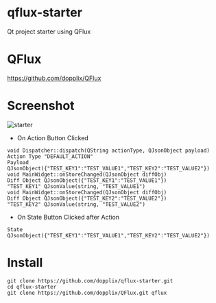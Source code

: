 # qflux-starter

Qt project starter using QFlux

# QFlux
https://github.com/dopplix/QFlux

# Screenshot

![starter](https://user-images.githubusercontent.com/31100072/88903280-692d8000-d28e-11ea-9b2b-34c25dfca10c.PNG)

- On Action Button Clicked

```
void Dispatcher::dispatch(QString actionType, QJsonObject payload)
Action Type "DEFAULT_ACTION"
Payload QJsonObject({"TEST_KEY1":"TEST_VALUE1","TEST_KEY2":"TEST_VALUE2"})
void MainWidget::onStoreChanged(QJsonObject diffObj)
Diff Object QJsonObject({"TEST_KEY1":"TEST_VALUE1"})
"TEST_KEY1" QJsonValue(string, "TEST_VALUE1")
void MainWidget::onStoreChanged(QJsonObject diffObj)
Diff Object QJsonObject({"TEST_KEY2":"TEST_VALUE2"})
"TEST_KEY2" QJsonValue(string, "TEST_VALUE2")
```

- On State Button Clicked after Action
```
State QJsonObject({"TEST_KEY1":"TEST_VALUE1","TEST_KEY2":"TEST_VALUE2"})
```

# Install

```
git clone https://github.com/dopplix/qflux-starter.git
cd qflux-starter
git clone https://github.com/dopplix/QFlux.git qflux
```
